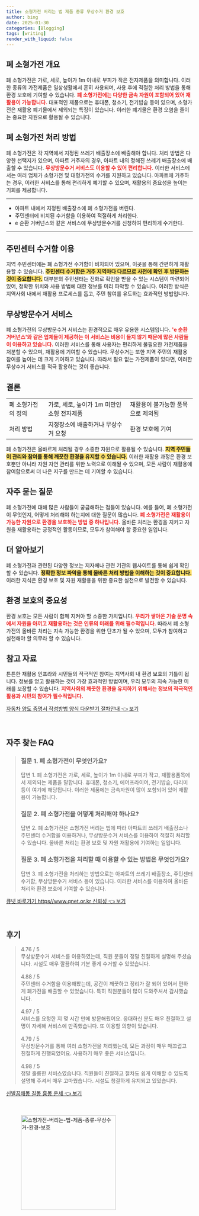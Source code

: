 ```yaml
---
title: 소형가전 버리는 법 제품 종류 무상수거 환경 보호
author: bing
date: 2025-01-30
categories: [Blogging]
tags: [writing]
render_with_liquid: false
---
```



<h2 id='폐 소형가전 개요'>폐 소형가전 개요</h2>

<p>폐 소형가전은 가로, 세로, 높이가 1m 이내로 부피가 작은 전자제품을 의미합니다. 이러한 종류의 가전제품은 일상생활에서 흔히 사용되며, 사용 후에 적절한 처리 방법을 통해 환경 보호에 기여할 수 있습니다. <b><span style="color: #ee2323;">폐 소형가전에는 다양한 금속 자원이 포함되어 있어 재활용이 가능합니다.</span></b> 대표적인 제품으로는 휴대폰, 청소기, 전기밥솥 등이 있으며, 소형가전은 재활용 폐기물에서 제외되는 특징이 있습니다. 이러한 폐기물은 환경 오염을 줄이는 중요한 자원으로 활용될 수 있습니다.</p>

<h2 id='폐 소형가전 처리 방법'>폐 소형가전 처리 방법</h2>

<p>폐 소형가전은 각 지역에서 지정된 쓰레기 배출장소에 배출해야 합니다. 처리 방법은 다양한 선택지가 있으며, 아파트 거주자의 경우, 아파트 내의 정해진 쓰레기 배출장소에 배출할 수 있습니다. <b><span style="color: #ee2323;">무상방문수거 서비스도 이용할 수 있어 편리합니다.</span></b> 이러한 서비스에서는 여러 업체가 소형가전 및 대형가전의 수거를 지원하고 있습니다. 아파트에 거주하는 경우, 이러한 서비스를 통해 편리하게 폐기할 수 있으며, 재활용의 중요성을 높이는 기회를 제공합니다.</p>

<hr />

<ul>
    <li>아파트 내에서 지정된 배출장소에 폐 소형가전을 버린다.</li>
    <li>주민센터에 비치된 수거함을 이용하여 적절하게 처리한다.</li>
    <li>e 순환 거버넌스와 같은 서비스에 무상방문수거를 신청하여 편리하게 수거한다.</li>
</ul>

<hr />

<h2 id='주민센터 수거함 이용'>주민센터 수거함 이용</h2>

<p>지역 주민센터에는 폐 소형가전 수거함이 비치되어 있으며, 이곳을 통해 간편하게 재활용할 수 있습니다. <b><span style="background-color: #ffe066;">주민센터 수거함은 거주 지역마다 다르므로 사전에 확인 후 방문하는 것이 중요합니다.</span></b> 대부분의 주민센터는 전화로 확인을 받을 수 있는 시스템이 마련되어 있어, 정확한 위치와 사용 방법에 대한 정보를 미리 파악할 수 있습니다. 이러한 방식은 지역사회 내에서 재활용 프로세스를 돕고, 주민 참여를 유도하는 효과적인 방법입니다.</p>

<h2 id='무상방문수거 서비스'>무상방문수거 서비스</h2>

<p>폐 소형가전의 무상방문수거 서비스는 환경적으로 매우 유용한 시스템입니다. <b><span style="color: #ee2323;">'e 순환 거버넌스'와 같은 업체들이 제공하는 이 서비스는 비용이 들지 않기 때문에 많은 사람들이 이용하고 있습니다.</span></b> 이러한 서비스를 통해 사용자는 편리하게 불필요한 가전제품을 처분할 수 있으며, 재활용에 기여할 수 있습니다. 무상수거는 또한 지역 주민의 재활용 참여를 높이는 데 크게 기여하고 있습니다. 따라서 필요 없는 가전제품이 있다면, 이러한 무상수거 서비스를 적극 활용하는 것이 좋습니다.</p>

<h2 id='결론'>결론</h2>

<table>
    <tr>
        <td>폐 소형가전의 정의</td>
        <td>가로, 세로, 높이가 1m 미만인 소형 전자제품</td>
        <td>재활용이 불가능한 품목으로 제외됨</td>
    </tr>
    <tr>
        <td>처리 방법</td>
        <td>지정장소에 배출하거나 무상수거 요청</td>
        <td>환경 보호에 기여</td>
    </tr>
</table>

<p>폐 소형가전은 올바르게 처리될 경우 소중한 자원으로 활용될 수 있습니다. <b><span style="background-color: #ffe066;">지역 주민들이 관리와 참여를 통해 깨끗한 환경을 유지할 수 있습니다.</span></b> 이러한 재활용 과정은 환경 보호뿐만 아니라 자원 자연 관리를 위한 노력으로 이해될 수 있으며, 모든 사람이 재활용에 참여함으로써 더 나은 지구를 만드는 데 기여할 수 있습니다.</p>

<h2 id='자주 묻는 질문'>자주 묻는 질문</h2>

<p>폐 소형가전에 대해 많은 사람들이 궁금해하는 점들이 있습니다. 예를 들어, 폐 소형가전이 무엇인지, 어떻게 처리해야 하는지에 대한 질문이 많습니다. <b><span style="color: #ee2323;">폐 소형가전은 재활용이 가능한 자원으로 환경을 보호하는 방법 중 하나입니다.</span></b> 올바른 처리는 환경을 지키고 자원을 재활용하는 긍정적인 활동이므로, 모두가 참여해야 할 중요한 일입니다.</p>

<h2 id='더 알아보기'>더 알아보기</h2>

<p>폐 소형가전과 관련된 다양한 정보는 지자체나 관련 기관의 웹사이트를 통해 쉽게 확인할 수 있습니다. <b><span style="background-color: #ffe066;">정확한 정보 파악을 통해 올바른 처리 방법을 이해하는 것이 중요합니다.</span></b> 이러한 지식은 환경 보호 및 자원 재활용을 위한 중요한 실천으로 발전할 수 있습니다.</p>

<h2 id='환경 보호의 중요성'>환경 보호의 중요성</h2>

<p>환경 보호는 모든 사람이 함께 지켜야 할 소중한 가치입니다. <b><span style="color: #ee2323;">우리가 쌓아온 기술 문명 속에서 자원을 아끼고 재활용하는 것은 인류의 미래를 위해 필수적입니다.</span></b> 따라서 폐 소형가전의 올바른 처리는 지속 가능한 환경을 위한 단초가 될 수 있으며, 모두가 참여하고 실천해야 할 의무라 할 수 있습니다.</p>

<h2 id='참고 자료'>참고 자료</h2>

<p>튼튼한 재활용 인프라와 시민들의 적극적인 참여는 지역사회 내 환경 보호의 기틀이 됩니다. 정보를 얻고 활용하는 것이 가장 효과적인 방법이며, 우리 모두의 지속 가능한 미래를 보장할 수 있습니다. <b><span style="color: #ee2323;">지역사회의 깨끗한 환경을 유지하기 위해서는 정보의 적극적인 활용과 시민의 참여가 필수적입니다.</span></b></p>


<p><a class="click-button" title="자동차 양도 증명서 작성방법 양식 다운받기 절차안내" href="https://blackassets.github.io/posts/%EC%9E%90%EB%8F%99%EC%B0%A8-%EC%96%91%EB%8F%84-%EC%A6%9D%EB%AA%85%EC%84%9C-%EC%9E%91%EC%84%B1%EB%B0%A9%EB%B2%95-%EC%96%91%EC%8B%9D-%EB%8B%A4%EC%9A%B4%EB%B0%9B%EA%B8%B0-%EC%A0%88%EC%B0%A8%EC%95%88%EB%82%B4/" rel="dofollow">자동차 양도 증명서 작성방법 양식 다운받기 절차안내 👈 보기</a></p><br>
<h2 id='자주_찾는_FAQ'>자주 찾는 FAQ</h2>
<div itemscope="" itemtype="https://schema.org/FAQPage"> 
<blockquote> 
<div itemscope="" itemprop="mainEntity" itemtype="https://schema.org/Question"> 
<h3 itemprop="name">질문 1. 폐 소형가전이 무엇인가요?</h3> 
<div itemscope="" itemprop="acceptedAnswer" itemtype="https://schema.org/Answer"> 
<span itemprop="text"> 
<p>답변 1. 폐 소형가전은 가로, 세로, 높이가 1m 이내로 부피가 작고, 재활용품목에서 제외되는 제품을 말합니다. 휴대폰, 청소기, 에어프라이어, 전기밥솥, 다리미 등이 여기에 해당됩니다. 이러한 제품에는 금속자원이 많이 포함되어 있어 재활용이 가능합니다.</p> 
</span> 
</div> 
</div> 
<div itemscope="" itemprop="mainEntity" itemtype="https://schema.org/Question"> 
<h3 itemprop="name">질문 2. 폐 소형가전을 어떻게 처리해야 하나요?</h3> 
<div itemscope="" itemprop="acceptedAnswer" itemtype="https://schema.org/Answer"> 
<span itemprop="text"> 
<p>답변 2. 폐 소형가전은 소형가전 버리는 법에 따라 아파트의 쓰레기 배출장소나 주민센터 수거함을 이용하거나, 무상방문수거 서비스를 이용하여 적절히 처리할 수 있습니다. 올바른 처리는 환경 보호 및 자원 재활용에 기여하는 일입니다.</p> 
</span> 
</div> 
</div> 
<div itemscope="" itemprop="mainEntity" itemtype="https://schema.org/Question"> 
<h3 itemprop="name">질문 3. 폐 소형가전을 처리할 때 이용할 수 있는 방법은 무엇인가요?</h3> 
<div itemscope="" itemprop="acceptedAnswer" itemtype="https://schema.org/Answer"> 
<span itemprop="text"> 
<p>답변 3. 폐 소형가전을 처리하는 방법으로는 아파트의 쓰레기 배출장소, 주민센터 수거함, 무상방문수거 서비스 등이 있습니다. 이러한 서비스를 이용하여 올바른 처리와 환경 보호에 기여할 수 있습니다.</p> 
</span> 
</div> 
</div> 
</blockquote> 
</div>
<p><a class="click-button" title="큐넷 바로가기 https//www.qnet.or.kr 신뢰성" href="https://blackassets.github.io/posts/%ED%81%90%EB%84%B7-%EB%B0%94%EB%A1%9C%EA%B0%80%EA%B8%B0-httpswww.qnet.or.kr-%EC%8B%A0%EB%A2%B0%EC%84%B1/" rel="dofollow">큐넷 바로가기 https//www.qnet.or.kr 신뢰성 👈 보기</a></p><br>
<h2 id='후기'>후기</h2>
<div itemscope itemtype="https://schema.org/Product">
  <blockquote>
  <div itemprop="review" itemscope itemtype="https://schema.org/Review">
      <div itemprop="reviewRating" itemscope itemtype="https://schema.org/Rating"> <span itemprop="ratingValue">4.76</span> / <span itemprop="bestRating">5</span> </div>
      <span itemprop="reviewBody">무상방문수거 서비스를 이용하였는데, 직원 분들이 정말 친절하게 설명해 주셨습니다. 시설도 매우 깔끔하여 기분 좋게 수거할 수 있었습니다.</span>
  </div>
  <br>
  <div itemprop="review" itemscope itemtype="https://schema.org/Review">
      <div itemprop="reviewRating" itemscope itemtype="https://schema.org/Rating"> <span itemprop="ratingValue">4.88</span> / <span itemprop="bestRating">5</span> </div>
      <span itemprop="reviewBody">주민센터 수거함을 이용해봤는데, 공간이 깨끗하고 정리가 잘 되어 있어서 편하게 폐가전을 배출할 수 있었습니다. 특히 직원분들이 많이 도와주셔서 감사했습니다.</span>
  </div>
  <br>
  <div itemprop="review" itemscope itemtype="https://schema.org/Review">
      <div itemprop="reviewRating" itemscope itemtype="https://schema.org/Rating"> <span itemprop="ratingValue">4.97</span> / <span itemprop="bestRating">5</span> </div>
      <span itemprop="reviewBody">서비스를 요청한 지 몇 시간 만에 방문해줬어요. 응대하신 분도 매우 친절하고 설명이 자세해 서비스에 만족했습니다. 또 이용할 의향이 있습니다.</span>
  </div>
  <br>
  <div itemprop="review" itemscope itemtype="https://schema.org/Review">
      <div itemprop="reviewRating" itemscope itemtype="https://schema.org/Rating"> <span itemprop="ratingValue">4.79</span> / <span itemprop="bestRating">5</span> </div>
      <span itemprop="reviewBody">무상방문수거를 통해 여러 소형가전을 처리했는데, 모든 과정이 매우 매끄럽고 친절하게 진행되었어요. 사용하기 매우 좋은 서비스입니다.</span>
  </div>
  <br>
  <div itemprop="review" itemscope itemtype="https://schema.org/Review">
      <div itemprop="reviewRating" itemscope itemtype="https://schema.org/Rating"> <span itemprop="ratingValue">4.98</span> / <span itemprop="bestRating">5</span> </div>
      <span itemprop="reviewBody">정말 훌륭한 서비스였습니다. 직원들이 친절하고 절차도 쉽게 이해할 수 있도록 설명해 주셔서 매우 고마웠습니다. 시설도 청결하게 유지되고 있었습니다.</span>
  </div>
  </blockquote>
</div>
<p><a class="click-button" title="신발꿈해몽 길몽 흉몽 운세" href="https://blackassets.github.io/posts/%EC%8B%A0%EB%B0%9C%EA%BF%88%ED%95%B4%EB%AA%BD-%EA%B8%B8%EB%AA%BD-%ED%9D%89%EB%AA%BD-%EC%9A%B4%EC%84%B8/" rel="dofollow">신발꿈해몽 길몽 흉몽 운세 👈 보기</a></p><br>
<figure class="image"><img src="https://blackassets.github.io/assets/img/thumbnail/소형가전-버리는-법-제품-종류-무상수거-환경-보호.webp" alt="소형가전-버리는-법-제품-종류-무상수거-환경-보호" width="256" height="256"></figure>